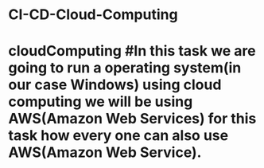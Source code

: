 # CI-CD-Cloud-Computing
# cloudComputing #In this task we are going to run a operating system(in our case Windows) using cloud computing we will be using AWS(Amazon Web Services) for this task how every one can also use AWS(Amazon Web Service).
